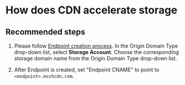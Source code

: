 <properties
    pageTitle="How does CDN accelerate storage"
    description="How does CDN accelerate storage"
    service="microsoft.cdn"
    resource="cdn"
    authors="huaiyizhu"
    displayOrder="7"
    selfHelpType="resource"
    supportTopicIds=""
    resourceTags=""
    productPesIds=""
    cloudEnvironments="Mooncake"
/>

# How does CDN accelerate storage

## **Recommended steps**
1. Please follow [Endpoint creation process](https://docs.azure.cn/cdn/cdn-how-to-use#step2). In the Origin Domain Type drop-down list, select **Storage Account**. Choose the corresponding storage domain name from the  Origin Domain Type drop-down list.

2. After Endpoint is created, set "Endpoint CNAME" to point to `<endpoint>.mschcdn.com`.